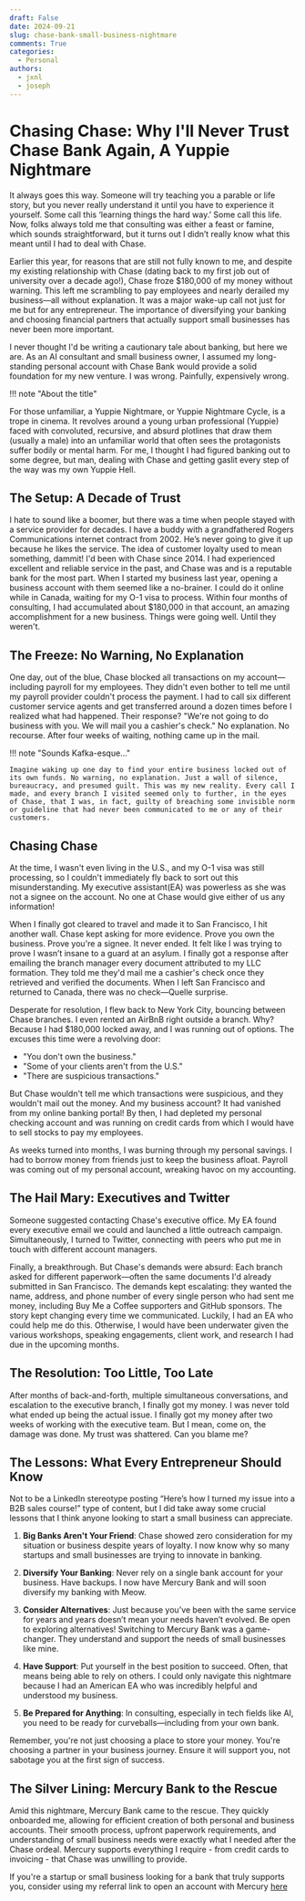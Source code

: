 ```yaml
---
draft: False
date: 2024-09-21
slug: chase-bank-small-business-nightmare
comments: True
categories:
  - Personal
authors:
  - jxnl
  - joseph
---
```


# Chasing Chase: Why I'll Never Trust Chase Bank Again, A Yuppie Nightmare

It always goes this way. Someone will try teaching you a parable or life story, but you never really understand it until you have to experience it yourself. Some call this ‘learning things the hard way.’  Some call this life. Now, folks always told me that consulting was either a feast or famine, which sounds straightforward, but it turns out I didn’t really know what this meant until I had to deal with Chase. 

Earlier this year, for reasons that are still not fully known to me, and despite my existing relationship with Chase (dating back to my first job out of university over a decade ago!), Chase froze $180,000 of my money without warning.
This left me scrambling to pay employees and nearly derailed my business—all without explanation. It was a major wake-up call not just for me but for any entrepreneur. The importance of diversifying your banking and choosing financial partners that actually support small businesses has never been more important.

<!-- more -->
I never thought I'd be writing a cautionary tale about banking, but here we are. As an AI consultant and small business owner, I assumed my long-standing personal account with Chase Bank would provide a solid foundation for my new venture. I was wrong. Painfully, expensively wrong.

!!! note "About the title"

  For those unfamiliar, a Yuppie Nightmare, or Yuppie Nightmare Cycle, is a trope in cinema. It revolves around a young urban professional (Yuppie) faced with convoluted, recursive, and absurd plotlines that draw them (usually a male) into an unfamiliar world that often sees the protagonists suffer bodily or mental harm.  For me, I thought I had figured banking out to some degree, but man, dealing with Chase and getting gaslit every step of the way was my own Yuppie Hell.


## The Setup: A Decade of Trust

I hate to sound like a boomer, but there was a time when people stayed with a service provider for decades. I have a buddy with a grandfathered Rogers Communications internet contract from 2002. He’s never going to give it up because he likes the service. The idea of customer loyalty used to mean something, dammit! I'd been with Chase since 2014. I had experienced excellent and reliable service in the past, and Chase was and is a reputable bank for the most part. When I started my business last year, opening a business account with them seemed like a no-brainer. I could do it online while in Canada, waiting for my O-1 visa to process. Within four months of consulting, I had accumulated about $180,000 in that account, an amazing accomplishment for a new business. Things were going well. Until they weren't.

## The Freeze: No Warning, No Explanation

One day, out of the blue, Chase blocked all transactions on my account—including payroll for my employees. They didn't even bother to tell me until my payroll provider couldn't process the payment. I had to call six different customer service agents and get transferred around a dozen times before I realized what had happened. Their response? "We're not going to do business with you. We will mail you a cashier's check." No explanation. No recourse. After four weeks of waiting, nothing came up in the mail.

!!! note "Sounds Kafka-esque…"

    Imagine waking up one day to find your entire business locked out of its own funds. No warning, no explanation. Just a wall of silence, bureaucracy, and presumed guilt. This was my new reality. Every call I made, and every branch I visited seemed only to further, in the eyes of Chase, that I was, in fact, guilty of breaching some invisible norm or guideline that had never been communicated to me or any of their customers. 

## Chasing Chase

At the time, I wasn't even living in the U.S., and my O-1 visa was still processing, so I couldn't immediately fly back to sort out this misunderstanding. My executive assistant(EA) was powerless as she was not a signee on the account. No one at Chase would give either of us any information!

When I finally got cleared to travel and made it to San Francisco, I hit another wall. Chase kept asking for more evidence. Prove you own the business. Prove you're a signee. It never ended. It felt like I was trying to prove I wasn’t insane to a guard at an asylum. I finally got a response after emailing the branch manager every document attributed to my LLC formation. They told me they'd mail me a cashier's check once they retrieved and verified the documents. When I left San Francisco and returned to Canada, there was no check—Quelle surprise. 

Desperate for resolution, I flew back to New York City, bouncing between Chase branches. I even rented an AirBnB right outside a branch. Why? Because I had $180,000 locked away, and I was running out of options.
The excuses this time were a revolving door:

- "You don't own the business."
- "Some of your clients aren't from the U.S."
- "There are suspicious transactions."

But Chase wouldn't tell me which transactions were suspicious, and they wouldn't mail out the money. And my business account? It had vanished from my online banking portal! By then, I had depleted my personal checking account and was running on credit cards from which I would have to sell stocks to pay my employees.

As weeks turned into months, I was burning through my personal savings. I had to borrow money from friends just to keep the business afloat. Payroll was coming out of my personal account, wreaking havoc on my accounting. 

## The Hail Mary: Executives and Twitter

Someone suggested contacting Chase's executive office. My EA found every executive email we could and launched a little outreach campaign. Simultaneously, I turned to Twitter, connecting with peers who put me in touch with different account managers.

Finally, a breakthrough. But Chase's demands were absurd: Each branch asked for different paperwork—often the same documents I'd already submitted in San Francisco. The demands kept escalating: they wanted the name, address, and phone number of every single person who had sent me money, including Buy Me a Coffee supporters and GitHub sponsors. The story kept changing every time we communicated. Luckily, I had an EA who could help me do this. Otherwise, I would have been underwater given the various workshops, speaking engagements, client work, and research I had due in the upcoming months.

## The Resolution: Too Little, Too Late

After months of back-and-forth, multiple simultaneous conversations, and escalation to the executive branch, I finally got my money. I was never told what ended up being the actual issue. I finally got my money after two weeks of working with the executive team. But I mean, come on, the damage was done. My trust was shattered. Can you blame me?

## The Lessons: What Every Entrepreneur Should Know

Not to be a LinkedIn stereotype posting “Here’s how I turned my issue into a B2B sales course!”  type of content, but I did take away some crucial lessons that I think anyone looking to start a small business can appreciate.

1. **Big Banks Aren't Your Friend**: Chase showed zero consideration for my situation or business despite years of loyalty. I now know why so many startups and small businesses are trying to innovate in banking.

2. **Diversify Your Banking**: Never rely on a single bank account for your business. Have backups. I now have Mercury Bank and will soon diversify my banking with Meow.

3. **Consider Alternatives**:  Just because you’ve been with the same service for years and years doesn’t mean your needs haven’t evolved. Be open to exploring alternatives! Switching to Mercury Bank was a game-changer. They understand and support the needs of small businesses like mine.

4. **Have Support**: Put yourself in the best position to succeed. Often, that means being able to rely on others.  I could only navigate this nightmare because I had an American EA who was incredibly helpful and understood my business. 

5. **Be Prepared for Anything**: In consulting, especially in tech fields like AI, you need to be ready for curveballs—including from your own bank.

Remember, you're not just choosing a place to store your money. You're choosing a partner in your business journey. Ensure it will support you, not sabotage you at the first sign of success. 

## The Silver Lining: Mercury Bank to the Rescue

Amid this nightmare, Mercury Bank came to the rescue. They quickly onboarded me, allowing for efficient creation of both personal and business accounts. Their smooth process, upfront paperwork requirements, and understanding of small business needs were exactly what I needed after the Chase ordeal. Mercury supports everything I require - from credit cards to invoicing - that Chase was unwilling to provide.

If you're a startup or small business looking for a bank that truly supports you, consider using my referral link to open an account with Mercury [here](https://app.mercury.com/r/567)
